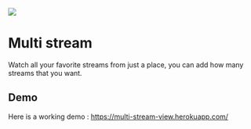 ![](https://repository-images.githubusercontent.com/292463980/42589100-f46b-11ea-9a29-f96eabf9b88c)
# Multi stream
Watch all your favorite streams from just a place, you can add how many streams that you want.
## Demo
Here is a working demo : https://multi-stream-view.herokuapp.com/
